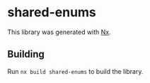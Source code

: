 # shared-enums

This library was generated with [Nx](https://nx.dev).

## Building

Run `nx build shared-enums` to build the library.
